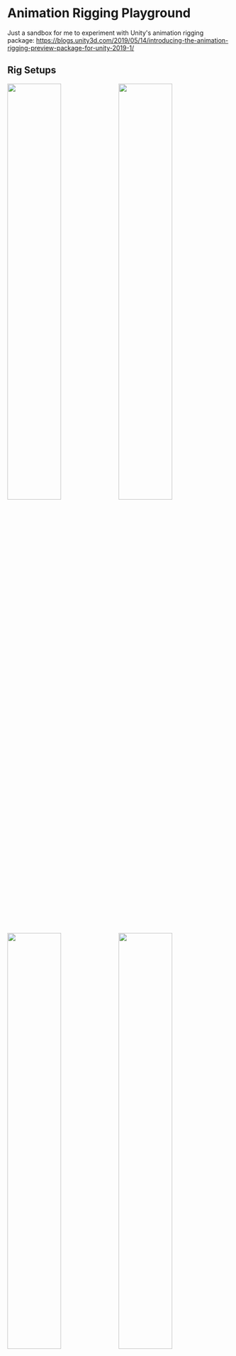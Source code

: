 # Animation Rigging Playground
Just a sandbox for me to experiment with Unity's animation rigging package:
https://blogs.unity3d.com/2019/05/14/introducing-the-animation-rigging-preview-package-for-unity-2019-1/

## Rig Setups
<img src="https://i.imgur.com/5EGcmK3.gif" width=49% /> <img src="https://i.imgur.com/rJGyg9Q.gif" width=49% /> <img src="https://i.imgur.com/JvfvqUz.gif" width=49% /> <img src="https://i.imgur.com/S4yFNG3.gif" width=49% /> <img src="https://i.imgur.com/3qWwtpu.gif" width=49% /> <img src="https://i.imgur.com/arzj0zo.gif" width=49% />

## Custom Constraints
I currently have a basic constraint that allows you to remap a transform from Source object to Destination object.
For example, you could transform a translation in X of a source object from 0-1 (rack) to a rotation in Z of 0-360 (pinion).
![Remap Transform Constraint Inspector](https://i.imgur.com/bxSCelh.png)

## In the Pipe
Currently working on a simplistic RBF solver. This GIF shows a monobehaviour prototype, not an actual constraint [yet].
<img src="https://i.imgur.com/aB1VqGX.gif" />

## Todo
I appear to only be able to get rotation values in the range of [0,360], which makes extrapolation of rotational values impossible past a single revolution. Will investigate.
